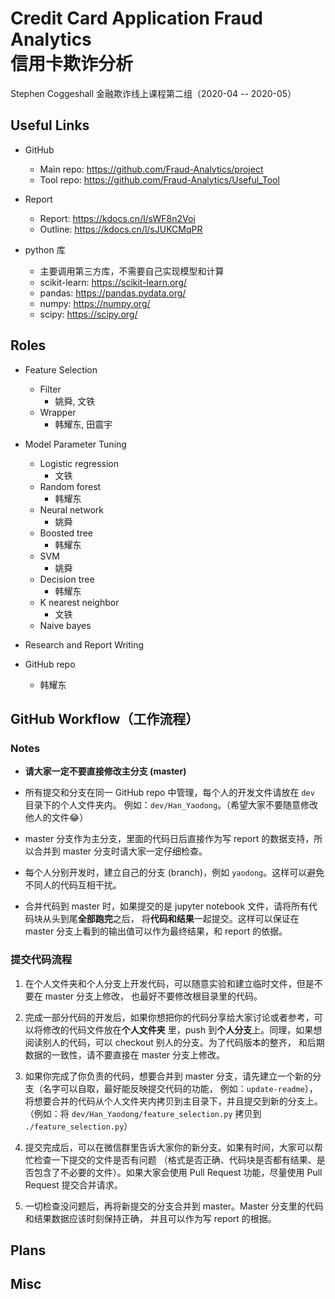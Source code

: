 # Credit Card Application Fraud Analytics <br/> 信用卡欺诈分析

Stephen Coggeshall 金融欺诈线上课程第二组（2020-04 -- 2020-05）

## Useful Links

- GitHub 
    - Main repo: https://github.com/Fraud-Analytics/project
    - Tool repo: https://github.com/Fraud-Analytics/Useful_Tool

- Report
    - Report: https://kdocs.cn/l/sWF8n2Voi
    - Outline: https://kdocs.cn/l/sJUKCMqPR

- python 库
    - 主要调用第三方库，不需要自己实现模型和计算
    - scikit-learn: https://scikit-learn.org/
    - pandas: https://pandas.pydata.org/
    - numpy: https://numpy.org/
    - scipy: https://scipy.org/

## Roles

- Feature Selection
    - Filter
        - 姚舜, 文铁
    - Wrapper
        - 韩耀东, 田震宇

- Model Parameter Tuning
    - Logistic regression
        - 文铁
    - Random forest
        - 韩耀东
    - Neural network
        - 姚舜
    - Boosted tree
        - 韩耀东
    - SVM
        - 姚舜
    - Decision tree
        - 韩耀东
    - K nearest neighbor
        - 文铁
    - Naive bayes

- Research and Report Writing
    
- GitHub repo
    - 韩耀东

## GitHub Workflow（工作流程）

### Notes

- **请大家一定不要直接修改主分支 (master)**

- 所有提交和分支在同一 GitHub repo 中管理，每个人的开发文件请放在 `dev` 目录下的个人文件夹内。
例如：`dev/Han_Yaodong`。（希望大家不要随意修改他人的文件😂）

- master 分支作为主分支，里面的代码日后直接作为写 report 的数据支持，所以合并到 master
分支时请大家一定仔细检查。

- 每个人分别开发时，建立自己的分支 (branch)，例如 `yaodong`。这样可以避免不同人的代码互相干扰。

- 合并代码到 master 时，如果提交的是 jupyter notebook 文件，请将所有代码块从头到尾**全部跑完**之后，
将**代码和结果**一起提交。这样可以保证在 master 分支上看到的输出值可以作为最终结果，和 report 的依据。

### 提交代码流程

1. 在个人文件夹和个人分支上开发代码，可以随意实验和建立临时文件，但是不要在 master 分支上修改，
也最好不要修改根目录里的代码。

1. 完成一部分代码的开发后，如果你想把你的代码分享给大家讨论或者参考，可以将修改的代码文件放在**个人文件夹**
里，push 到**个人分支**上。同理，如果想阅读别人的代码，可以 checkout 别人的分支。为了代码版本的整齐，
和后期数据的一致性，请不要直接在 master 分支上修改。

1. 如果你完成了你负责的代码，想要合并到 master 分支，请先建立一个新的分支（名字可以自取，最好能反映提交代码的功能，
例如：`update-readme`），将想要合并的代码从个人文件夹内拷贝到主目录下，并且提交到新的分支上。<br/>
（例如：将 `dev/Han_Yaodong/feature_selection.py` 拷贝到 `./feature_selection.py`）

1. 提交完成后，可以在微信群里告诉大家你的新分支。如果有时间，大家可以帮忙检查一下提交的文件是否有问题
（格式是否正确、代码块是否都有结果、是否包含了不必要的文件）。如果大家会使用 Pull Request 功能，尽量使用
Pull Request 提交合并请求。

1. 一切检查没问题后，再将新提交的分支合并到 master。Master 分支里的代码和结果数据应该时刻保持正确，
并且可以作为写 report 的根据。

## Plans

## Misc

